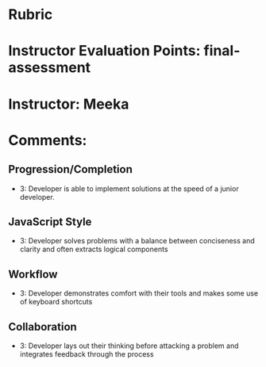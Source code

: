 # Rubric
# Instructor Evaluation Points: final-assessment
# Instructor: Meeka
# Comments:

## Progression/Completion

* 3: Developer is able to implement solutions at the speed of a junior developer.

## JavaScript Style

* 3: Developer solves problems with a balance between conciseness and clarity and often extracts logical components

## Workflow

* 3: Developer demonstrates comfort with their tools and makes some use of keyboard shortcuts

## Collaboration

* 3: Developer lays out their thinking before attacking a problem and integrates feedback through the process